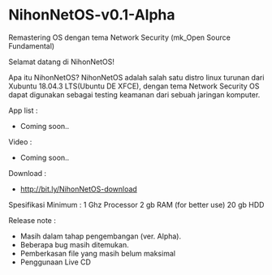 # NihonNetOS-v0.1-Alpha
Remastering OS dengan tema Network Security (mk_Open Source Fundamental)



Selamat datang di NihonNetOS!


Apa itu NihonNetOS? NihonNetOS adalah salah satu distro linux turunan dari Xubuntu 18.04.3 LTS(Ubuntu DE XFCE), dengan tema Network Security OS dapat digunakan sebagai testing keamanan dari sebuah jaringan komputer.


App list :
- Coming soon..




Video :
- Coming soon..



Download :
- http://bit.ly/NihonNetOS-download



Spesifikasi Minimum :
1 Ghz Processor
2 gb RAM (for better use)
20 gb HDD 




Release note :
- Masih dalam tahap pengembangan (ver. Alpha).
- Beberapa bug masih ditemukan.
- Pemberkasan file yang masih belum  maksimal
- Penggunaan Live CD
